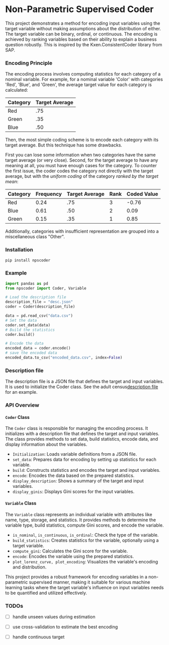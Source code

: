 # Non-Parametric Supervised Coder

This project demonstrates a method for encoding input variables using the target variable without making assumptions about the distribution of either. The target variable can be binary, ordinal, or continuous. The encoding is achieved by ranking variables based on their ability to explain a business question robustly. This is inspired by the Kxen.ConsistentCoder library from SAP.

### Encoding Principle

The encoding process involves computing statistics for each category of a nominal variable. For example, for a nominal variable 'Color' with categories 'Red', 'Blue', and 'Green', the average target value for each category is calculated:

| Category | Target Average |
|----------|----------------|
| Red      | .75           |
| Green    | .35           |
| Blue     | .50           |

Then, the most simple coding scheme is to encode each category with its target average. But this technique has some drawbacks.

First you can lose some information when two categories have the same target average (or very close).
Second, for the target average to have any meaning at all, you must have enough cases for the category.
To counter the first issue, the coder codes the category not directly with the target average, but with the *uniform coding* of the category *ranked by the target mean*:

| Category | Frequency | Target Average | Rank | Coded Value |
|----------|-----------|----------------|------|-------------|
| Red      | 0.24       | .75           | 3    | -0.76    |
| Blue     | 0.61       | .50           | 2    | 0.09    |
| Green    | 0.15       | .35           | 1    | 0.85    |

Additionally, categories with insufficient representation are grouped into a miscellaneous class "Other".

### Installation

```bash
pip install npscoder
```

### Example

```python
import pandas as pd
from npscoder import Coder, Variable

# Load the description file
description_file = "desc.json"
coder = Coder(description_file)

data = pd.read_csv("data.csv")
# Set the data
coder.set_data(data)
# Build the statistics
coder.build()

# Encode the data
encoded_data = coder.encode()
# save the encoded data
encoded_data.to_csv("encoded_data.csv", index=False)
```

### Description file

The description file is a JSON file that defines the target and input variables. It is used to initialize the Coder class. See the adult census[description file](datasets/adult/desc.json) for an example.

### API Overview

#### `Coder` Class

The `Coder` class is responsible for managing the encoding process. It initializes with a description file that defines the target and input variables. The class provides methods to set data, build statistics, encode data, and display information about the variables.

- `Initialization`: Loads variable definitions from a JSON file.
- `set_data`: Prepares data for encoding by setting up statistics for each variable.
- `build`: Constructs statistics and encodes the target and input variables.
- `encode`: Encodes the data based on the prepared statistics.
- `display_description`: Shows a summary of the target and input variables.
- `display_ginis`: Displays Gini scores for the input variables.

#### `Variable` Class

The `Variable` class represents an individual variable with attributes like name, type, storage, and statistics. It provides methods to determine the variable type, build statistics, compute Gini scores, and encode the variable.

- `is_nominal`, `is_continuous`, `is_ordinal`: Check the type of the variable.
- `build_statistics`: Creates statistics for the variable, optionally using a target variable.
- `compute_gini`: Calculates the Gini score for the variable.
- `encode`: Encodes the variable using the prepared statistics.
- `plot_lorenz_curve, plot_encoding`: Visualizes the variable's encoding and distribution.

This project provides a robust framework for encoding variables in a non-parametric supervised manner, making it suitable for various machine learning tasks where the target variable's influence on input variables needs to be quantified and utilized effectively.


### TODOs

- [ ] handle unseen values during estimation
- [ ] use cross-validation to estimate the best encoding
- [ ] handle continuous target


